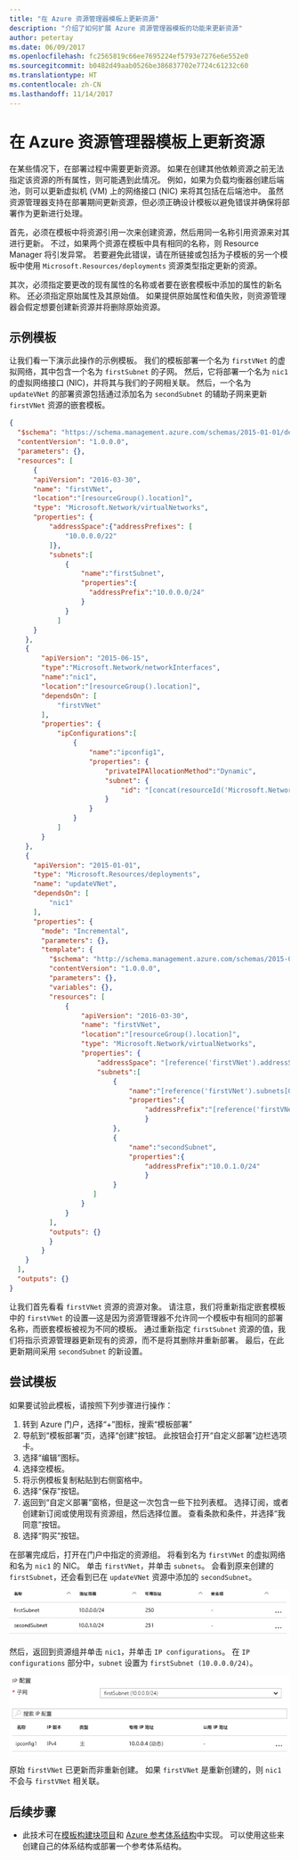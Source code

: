 ```yaml
---
title: "在 Azure 资源管理器模板上更新资源"
description: "介绍了如何扩展 Azure 资源管理器模板的功能来更新资源"
author: petertay
ms.date: 06/09/2017
ms.openlocfilehash: fc2565819c66ee7695224ef5793e7276e6e552e0
ms.sourcegitcommit: b0482d49aab0526be386837702e7724c61232c60
ms.translationtype: HT
ms.contentlocale: zh-CN
ms.lasthandoff: 11/14/2017
---
```

# <a name="update-a-resource-in-an-azure-resource-manager-template"></a>在 Azure 资源管理器模板上更新资源

在某些情况下，在部署过程中需要更新资源。 如果在创建其他依赖资源之前无法指定该资源的所有属性，则可能遇到此情况。 例如，如果为负载均衡器创建后端池，则可以更新虚拟机 (VM) 上的网络接口 (NIC) 来将其包括在后端池中。 虽然资源管理器支持在部署期间更新资源，但必须正确设计模板以避免错误并确保将部署作为更新进行处理。

首先，必须在模板中将资源引用一次来创建资源，然后用同一名称引用资源来对其进行更新。 不过，如果两个资源在模板中具有相同的名称，则 Resource Manager 将引发异常。 若要避免此错误，请在所链接或包括为子模板的另一个模板中使用 `Microsoft.Resources/deployments` 资源类型指定更新的资源。

其次，必须指定要更改的现有属性的名称或者要在嵌套模板中添加的属性的新名称。 还必须指定原始属性及其原始值。 如果提供原始属性和值失败，则资源管理器会假定想要创建新资源并将删除原始资源。

## <a name="example-template"></a>示例模板

让我们看一下演示此操作的示例模板。 我们的模板部署一个名为 `firstVNet` 的虚拟网络，其中包含一个名为 `firstSubnet` 的子网。 然后，它将部署一个名为 `nic1` 的虚拟网络接口 (NIC)，并将其与我们的子网相关联。 然后，一个名为 `updateVNet` 的部署资源包括通过添加名为 `secondSubnet` 的辅助子网来更新 `firstVNet` 资源的嵌套模板。 

```json
{
  "$schema": "https://schema.management.azure.com/schemas/2015-01-01/deploymentTemplate.json#",
  "contentVersion": "1.0.0.0",
  "parameters": {},
  "resources": [
      {
      "apiVersion": "2016-03-30",
      "name": "firstVNet",
      "location":"[resourceGroup().location]",
      "type": "Microsoft.Network/virtualNetworks",
      "properties": {
          "addressSpace":{"addressPrefixes": [
              "10.0.0.0/22"
          ]},
          "subnets":[              
              {
                  "name":"firstSubnet",
                  "properties":{
                    "addressPrefix":"10.0.0.0/24"
                  }
              }
            ]
      }
    },
    {
        "apiVersion": "2015-06-15",
        "type":"Microsoft.Network/networkInterfaces",
        "name":"nic1",
        "location":"[resourceGroup().location]",
        "dependsOn": [
            "firstVNet"
        ],
        "properties": {
            "ipConfigurations":[
                {
                    "name":"ipconfig1",
                    "properties": {
                        "privateIPAllocationMethod":"Dynamic",
                        "subnet": {
                            "id": "[concat(resourceId('Microsoft.Network/virtualNetworks','firstVNet'),'/subnets/firstSubnet')]"
                        }
                    }
                }
            ]
        }
    },
    {
      "apiVersion": "2015-01-01",
      "type": "Microsoft.Resources/deployments",
      "name": "updateVNet",
      "dependsOn": [
          "nic1"
      ],
      "properties": {
        "mode": "Incremental",
        "parameters": {},
        "template": {
          "$schema": "http://schema.management.azure.com/schemas/2015-01-01/deploymentTemplate.json#",
          "contentVersion": "1.0.0.0",
          "parameters": {},
          "variables": {},
          "resources": [
              {
                  "apiVersion": "2016-03-30",
                  "name": "firstVNet",
                  "location":"[resourceGroup().location]",
                  "type": "Microsoft.Network/virtualNetworks",
                  "properties": {
                      "addressSpace": "[reference('firstVNet').addressSpace]",
                      "subnets":[
                          {
                              "name":"[reference('firstVNet').subnets[0].name]",
                              "properties":{
                                  "addressPrefix":"[reference('firstVNet').subnets[0].properties.addressPrefix]"
                                  }
                          },
                          {
                              "name":"secondSubnet",
                              "properties":{
                                  "addressPrefix":"10.0.1.0/24"
                                  }
                          }
                     ]
                  }
              }
          ],
          "outputs": {}
          }
        }
    }
  ],
  "outputs": {}
}
```

让我们首先看看 `firstVNet` 资源的资源对象。 请注意，我们将重新指定嵌套模板中的 `firstVNet` 的设置&mdash;这是因为资源管理器不允许同一个模板中有相同的部署名称，而嵌套模板被视为不同的模板。 通过重新指定 `firstSubnet` 资源的值，我们将指示资源管理器更新现有的资源，而不是将其删除并重新部署。 最后，在此更新期间采用 `secondSubnet` 的新设置。

## <a name="try-the-template"></a>尝试模板

如果要试验此模板，请按照下列步骤进行操作：

1.  转到 Azure 门户，选择“+”图标，搜索“模板部署”
2.  导航到“模板部署”页，选择“创建”按钮。 此按钮会打开“自定义部署”边栏选项卡。
3.  选择“编辑”图标。
4.  选择空模板。
5.  将示例模板复制粘贴到右侧窗格中。
6.  选择“保存”按钮。
7.  返回到“自定义部署”窗格，但是这一次包含一些下拉列表框。 选择订阅，或者创建新订阅或使用现有资源组，然后选择位置。 查看条款和条件，并选择“我同意”按钮。
8.  选择“购买”按钮。

在部署完成后，打开在门户中指定的资源组。 将看到名为 `firstVNet` 的虚拟网络和名为 `nic1` 的 NIC。 单击 `firstVNet`，并单击 `subnets`。 会看到原来创建的 `firstSubnet`，还会看到已在 `updateVNet` 资源中添加的 `secondSubnet`。 

![原始子网和更新后的子网](../_images/firstVNet-subnets.png)

然后，返回到资源组并单击 `nic1`，并单击 `IP configurations`。 在 `IP configurations` 部分中，`subnet` 设置为 `firstSubnet (10.0.0.0/24)`。 

![nic1 IP 配置设置](../_images/nic1-ipconfigurations.png)

原始 `firstVNet` 已更新而非重新创建。 如果 `firstVNet` 是重新创建的，则 `nic1` 不会与 `firstVNet` 相关联。

## <a name="next-steps"></a>后续步骤

* 此技术可在[模板构建块项目](https://github.com/mspnp/template-building-blocks)和 [Azure 参考体系结构](/azure/architecture/reference-architectures/)中实现。 可以使用这些来创建自己的体系结构或部署一个参考体系结构。
